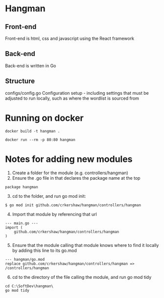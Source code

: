 # Hangman

## Front-end
Front-end is html, css and javascript using the React framework

## Back-end
Back-end is written in Go

## Structure
configs/config.go       Configuration setup - including settings that must be adjusted to run locally, such as where the wordlist is sourced from

# Running on docker

```
docker build -t hangman .

docker run --rm -p 80:80 hangman
```



# Notes for adding new modules
1. Create a folder for the module (e.g. controllers/hangman)
2. Ensure the .go file in that declares the package name at the top
```
package hangman
```
3. cd to the folder, and run go mod init:
```
$ go mod init github.com/crkershaw/hangman/controllers/hangman
```
4. Import that module by referencing that url
```
--- main.go ---
import (
    github.com/crkershaw/hangman/controllers/hangman
)
```
5. Ensure that the module calling that module knows where to find it locally by adding this line to its go.mod
```
--- hangman/go.mod
replace github.com/crkershaw/hangman/controllers/hangman => /controllers/hangman
```

6. cd to the directory of the file calling the module, and run go mod tidy
```
cd C:\SoftDev\hangman\
go mod tidy
```
